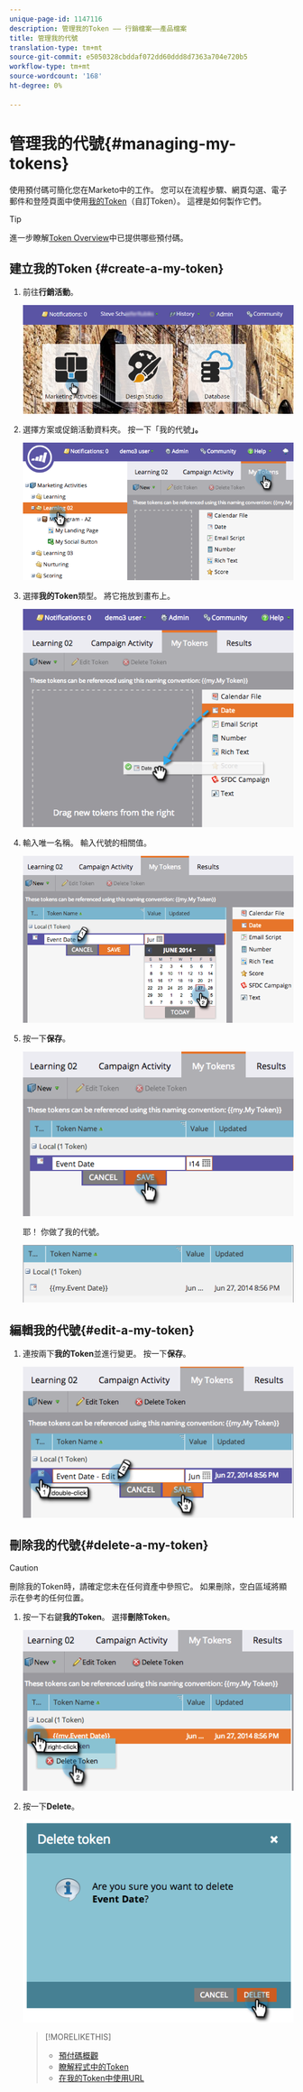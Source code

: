 ```yaml
---
unique-page-id: 1147116
description: 管理我的Token —— 行銷檔案——產品檔案
title: 管理我的代號
translation-type: tm+mt
source-git-commit: e5050328cbddaf072dd60ddd8d7363a704e720b5
workflow-type: tm+mt
source-wordcount: '168'
ht-degree: 0%

---
```



# 管理我的代號{#managing-my-tokens}

使用預付碼可簡化您在Marketo中的工作。 您可以在流程步驟、網頁勾選、電子郵件和登陸頁面中使用[我的Token](/help/marketo/product-docs/core-marketo-concepts/programs/tokens/understanding-my-tokens-in-a-program.md)（自訂Token）。 這裡是如何製作它們。

>[!TIP]
>
>進一步瞭解[Token Overview](/help/marketo/product-docs/demand-generation/landing-pages/personalizing-landing-pages/tokens-overview.md)中已提供哪些預付碼。

## 建立我的Token {#create-a-my-token}

1. 前往&#x200B;**行銷活動**。

   ![](assets/login-marketing-activities.png)

1. 選擇方案或促銷活動資料夾。 按一下「我的代號&#x200B;**」。**

   ![](assets/image2014-9-18-12-3a4-3a27.png)

1. 選擇&#x200B;**我的Token**&#x200B;類型。 將它拖放到畫布上。

   ![](assets/image2014-9-18-12-3a4-3a39.png)

1. 輸入唯一名稱。 輸入代號的相關值。

   ![](assets/image2014-9-18-12-3a4-3a53.png)

1. 按一下&#x200B;**保存**。

   ![](assets/image2014-9-18-12-3a5-3a5.png)

   耶！ 你做了我的代號。

   ![](assets/image2014-9-18-12-3a5-3a15.png)

## 編輯我的代號{#edit-a-my-token}

1. 連按兩下&#x200B;**我的Token**&#x200B;並進行變更。 按一下&#x200B;**保存**。

   ![](assets/image2014-9-18-12-3a5-3a45.png)

## 刪除我的代號{#delete-a-my-token}

>[!CAUTION]
>
>刪除我的Token時，請確定您未在任何資產中參照它。 如果刪除，空白區域將顯示在參考的任何位置。

1. 按一下右鍵&#x200B;**我的Token**。 選擇&#x200B;**刪除Token**。

   ![](assets/image2014-9-18-12-3a7-3a24.png)

1. 按一下&#x200B;**Delete**。

   ![](assets/image2014-9-18-12-3a7-3a31.png)

   >[!MORELIKETHIS]
   >
   >* [預付碼概觀](/help/marketo/product-docs/demand-generation/landing-pages/personalizing-landing-pages/tokens-overview.md)
   >* [瞭解程式中的Token](/help/marketo/product-docs/core-marketo-concepts/programs/tokens/understanding-my-tokens-in-a-program.md)
   >* [在我的Token中使用URL](/help/marketo/product-docs/email-marketing/general/using-tokens/using-urls-in-my-tokens.md)

